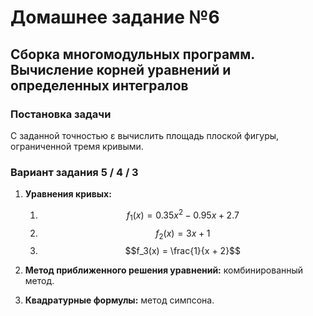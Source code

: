 # Домашнее задание №6
## Сборка многомодульных программ. Вычисление корней уравнений и определенных интегралов

### Постановка задачи
С заданной точностью ε вычислить площадь плоской фигуры, ограниченной тремя кривыми.

### Вариант задания  5 / 4 / 3
1. **Уравнения кривых:**
   1. $$f_1(x) = 0.35x^2 - 0.95x + 2.7$$
   2. $$f_2(x) = 3x + 1$$
   3. $$f_3(x) = \frac{1}{x + 2}$$

3. **Метод приближенного решения уравнений:** комбинированный метод.
4. **Квадратурные формулы:** метод симпсона. 
